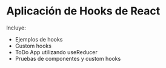 # Aplicación de Hooks de React

Incluye:
- Ejemplos de hooks
- Custom hooks
- ToDo App utilizando useReducer
- Pruebas de componentes y custom hooks